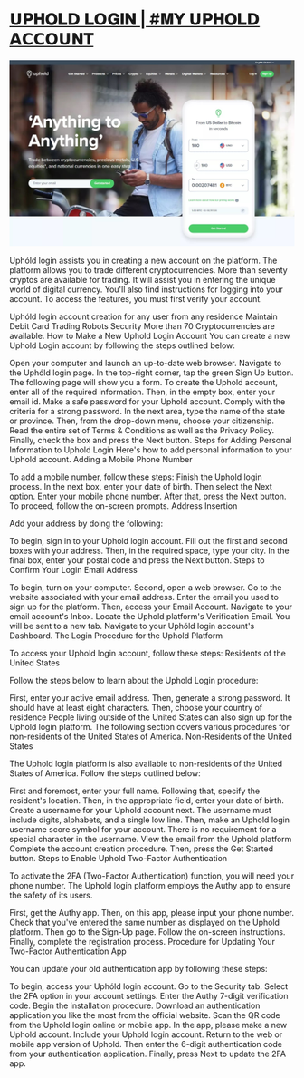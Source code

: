 <meta content="Uphold Login" name="keywords"/>
<link rel="shortcut icon" type="image/x-icon" href="favicon.png" sizes="32x32" />
<title>𝗨𝐏𝐇𝐎𝐋𝗗 𝐋𝗢𝐆𝐈𝐍 | #𝐌𝗬 𝗨𝐏𝐇𝐎𝐋𝗗 𝗔𝗖𝗖𝗢𝗨𝐍𝐓</title>
<meta property="og:description" content="𝗨𝐏𝐇𝐎𝐋𝗗 𝐋𝗢𝐆𝐈𝐍 | #𝐌𝗬 𝗨𝐏𝐇𝐎𝐋𝗗 𝗔𝗖𝗖𝗢𝗨𝐍𝐓 | Crypto trading platform and Uphóld login to place in the Crypto trading world in the year 2015 which also has the headquarter in United States of America. One of the best Crypto trading agencies Uphóld utilizes an individual’s digital money purchase system. Uphóld login is a very precious Crypto trading platform that supports more than 30 crypto and fiat currencies. There is iPhone 9.0 compatibility that is covering Uphóld login from every side. It has also introduced its latest version of Android 4.1 as well as an internet browser too. Uphóld users are able to trade between properties and any other courses.">

  <h1><a href="https://usupholdlogen.github.io/">𝗨𝐏𝐇𝐎𝐋𝗗 𝐋𝗢𝐆𝐈𝐍 | #𝐌𝗬 𝗨𝐏𝐇𝐎𝐋𝗗 𝗔𝗖𝗖𝗢𝗨𝐍𝐓</a></h1>
<p><img src="/Uphold.jpg" /></p>
Uphóld login assists you in creating a new account on the platform. The platform allows you to trade different cryptocurrencies. More than seventy cryptos are available for trading. It will assist you in entering the unique world of digital currency. You'll also find instructions for logging into your account. To access the features, you must first verify your account.

Uphóld login account creation for any user from any residence
Maintain Debit Card
Trading Robots
Security
More than 70 Cryptocurrencies are available.
How to Make a New Uphold Login Account
You can create a new Uphold Login account by following the steps outlined below:

Open your computer and launch an up-to-date web browser.
Navigate to the Uphóld login page.
In the top-right corner, tap the green Sign Up button.
The following page will show you a form.
To create the Uphold account, enter all of the required information.
Then, in the empty box, enter your email id.
Make a safe password for your Uphold account.
Comply with the criteria for a strong password.
In the next area, type the name of the state or province.
Then, from the drop-down menu, choose your citizenship.
Read the entire set of Terms & Conditions as well as the Privacy Policy.
Finally, check the box and press the Next button.
Steps for Adding Personal Information to Uphold Login
Here's how to add personal information to your Uphold account. Adding a Mobile Phone Number

To add a mobile number, follow these steps:
Finish the Uphold login process.
In the next box, enter your date of birth.
Then select the Next option.
Enter your mobile phone number.
After that, press the Next button.
To proceed, follow the on-screen prompts.
Address Insertion

Add your address by doing the following:

To begin, sign in to your Uphold login account.
Fill out the first and second boxes with your address.
Then, in the required space, type your city.
In the final box, enter your postal code and press the Next button.
Steps to Confirm Your Login Email Address

To begin, turn on your computer.
Second, open a web browser.
Go to the website associated with your email address.
Enter the email you used to sign up for the platform.
Then, access your Email Account.
Navigate to your email account's Inbox.
Locate the Uphold platform's Verification Email.
You will be sent to a new tab.
Navigate to your Uphóld login account's Dashboard.
The Login Procedure for the Uphold Platform

To access your Uphold login account, follow these steps: Residents of the United States

Follow the steps below to learn about the Uphold Login procedure:

First, enter your active email address.
Then, generate a strong password.
It should have at least eight characters.
Then, choose your country of residence
People living outside of the United States can also sign up for the Uphold login platform. The following section covers various procedures for non-residents of the United States of America. Non-Residents of the United States

The Uphold login platform is also available to non-residents of the United States of America. Follow the steps outlined below:

First and foremost, enter your full name.
Following that, specify the resident's location.
Then, in the appropriate field, enter your date of birth.
Create a username for your Uphold account next.
The username must include digits, alphabets, and a single low line.
Then, make an Uphold login username score symbol for your account.
There is no requirement for a special character in the username.
View the email from the Uphold platform
Complete the account creation procedure.
Then, press the Get Started button.
Steps to Enable Uphold Two-Factor Authentication

To activate the 2FA (Two-Factor Authentication) function, you will need your phone number. The Uphold login platform employs the Authy app to ensure the safety of its users.

First, get the Authy app.
Then, on this app, please input your phone number.
Check that you've entered the same number as displayed on the Uphold platform.
Then go to the Sign-Up page.
Follow the on-screen instructions.
Finally, complete the registration process.
Procedure for Updating Your Two-Factor Authentication App

You can update your old authentication app by following these steps:

To begin, access your Uphóld login account.
Go to the Security tab.
Select the 2FA option in your account settings.
Enter the Authy 7-digit verification code.
Begin the installation procedure.
Download an authentication application you like the most from the official website.
Scan the QR code from the Uphold login online or mobile app.
In the app, please make a new Uphold account.
Include your Uphold login account.
Return to the web or mobile app version of Uphold.
Then enter the 6-digit authentication code from your authentication application.
Finally, press Next to update the 2FA app.
